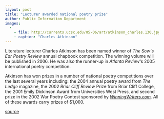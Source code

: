 ```yaml
---
layout: post
title: "Lecturer awarded national poetry prize"
author: Public Information Department
images:
  -
    - file: http://currents.ucsc.edu/05-06/art/atkinson_charles.130.jpg
    - caption: "Charles Atkinson"
---
```


Literature lecturer Charles Atkinson has been named winner of _The Sow's Ear Poetry Review_ annual chapbook competition. The winning volume will be published in 2006. He was also the runner-up in _Atlanta Review_'s 2005 international poetry competition.

Atkinson has won prizes in a number of national poetry competitions over the last several years including: the 2004 annual poetry award from _The Ledge_ magazine, the 2002 _Briar Cliff Review_ Prize from Briar Cliff College, the 2001 Emily Dickinson Award from Universities West Press, and second prize in the 2002 War Poetry Contest sponsored by [_WinningWriters.com_][1]. All of these awards carry prizes of $1,000.

[1]: http://www.winningwriters.com/

[source](http://www1.ucsc.edu/currents/05-06/02-27/02-27/awards-atkinson.asp "Permalink to awards-atkinson")
